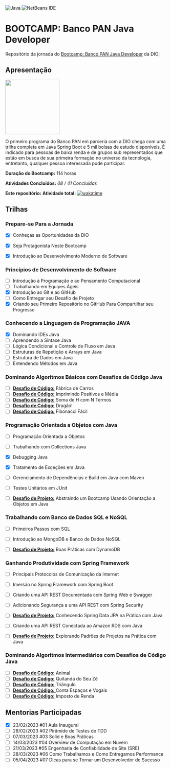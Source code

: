 ![Java](https://img.shields.io/badge/java-%23ED8B00.svg?style=for-the-badge&logo=java&logoColor=white)    ![NetBeans IDE](https://img.shields.io/badge/NetBeansIDE-1B6AC6.svg?style=for-the-badge&logo=apache-netbeans-ide)   

# BOOTCAMP: Banco PAN Java Developer

Repositório da jornada do [Bootcamp: Banco PAN Java Developer](https://web.dio.me/track/banco-pan-java-developer) da DIO;

## Apresentação

<img title="" src="https://hermes.digitalinnovation.one/tracks/608ecefd-1d10-42ea-9f58-3e7a4548ab3e.png" alt="" width="169" data-align="center">

O primeiro programa do Banco PAN em parceria com a DIO chega com uma trilha completa em Java Spring Boot e 5 mil bolsas de estudo disponíveis. É indicado para pessoas de baixa renda e de grupos sub representados que estão em busca de sua primeira formação no universo da tecnologia, entretanto, qualquer pessoa interessada pode participar.

**Duração do Bootcamp:** 114 horas

**Atividades Concluídos:** *08 / 41 Concluídas*

**Este repositório:**     **Atividade total:** [![wakatime](https://wakatime.com/badge/user/7acf6789-aea1-423f-9bd3-04bae9188074.svg?style=for-the-badge)](https://wakatime.com/@7acf6789-aea1-423f-9bd3-04bae9188074)

## Trilhas

### Prepare-se Para a Jornada

- [x] Conheças as Oportunidades da DIO

- [x] Seja Protagonista Neste Bootcamp

- [x] Introdução ao Desenvolvimento Moderno de Software

### Princípios de Desenvolvimento de Software

- [ ] Introdução à Programação e ao Pensamento Computacional
- [ ] Trabalhando em Equipes Ágeis
- [x] Introdução ao Git e ao GitHub
- [ ] Como Entregar seu Desafio de Projeto
- [x] Criando seu Primeiro Repositório no GitHub Para Compartilhar seu Progresso

### Conhecendo a Linguagem de Programação JAVA

- [x] Dominando IDEs Java
- [ ] Aprendendo a Sintaxe Java
- [ ] Lógica Condicional e Controle de Fluxo em Java
- [ ] Estruturas de Repetição e Arrays em Java
- [ ] Estrutura de Dados em Java
- [ ] Entendendo Métodos em Java

### Dominando Algoritmos  Básicos com Desafios de Código Java

- [ ] **[Desafio de Código:]()** Fábrica de Carros
- [ ] [**Desafio de Código:**]() Imprimindo Positivos e Média
- [ ] [**Desafio de Código:**]() Soma de H com N Termos
- [ ] [**Desafio de Código:**]() Dragão!
- [ ] [**Desafio de Código:**]() Fibonacci Fácil

### Programação Orientada a Objetos com Java

- [ ] Programação Orientada a Objetos

- [ ] Trabalhando com Collections Java

- [x] Debugging Java

- [x] Tratamento de Exceções em Java

- [ ] Gerenciamento de Dependências e Build em Java com Maven

- [ ] Testes Unitários em JUnit

- [ ] [**Desafio de Projeto:**]() Abstraindo um Bootcamp Usando Orientação a Objetos em Java

### Trabalhando com Banco de Dados SQL e NoSQL

- [ ] Primeiros Passos com SQL

- [ ] Introdução ao MongoDB e Banco de Dados NoSQL

- [ ] [**Desafio de Projeto:**]() Boas Práticas com DynamoDB

### Ganhando Produtividade com Spring Framework

- [ ] Principais Protocolos de Comunicação da Internet

- [ ] Imersão no Spring Framework com Spring Boot

- [ ] Criando uma API REST Documentada com Spring Web e Swagger

- [ ] Adicionando Segurança a uma API REST com Spring Security

- [ ] [**Desafio de Projeto:**]() Conhecendo Spring Data JPA na Prática com Java

- [ ] Criando uma API REST Conectada ao Amazon RDS com Java

- [ ] [**Desafio de Projeto:**]() Explorando Padrões de Projetos na Prática com Java

### Dominando Algoritmos Intermediários com Desafios de Código Java

- [ ] [**Desafio de Código:**]() Animal
- [ ] [**Desafio de Código:**]() Quitanda do Seu Zé
- [ ] [**Desafio de Código:**]() Triângulo
- [ ] [**Desafio de Código:** ]()Conta Espaços e Vogais
- [ ] [**Desafio de Código:**]() Imposto de Renda

## Mentorias Participadas

- [x] 23/02/2023     #01 Aula Inaugural
- [ ] 28/02/2023     #02 Pirâmide de Testes de TDD
- [ ] 07/03/2023     #03 Solid e Boas Práticas
- [ ] 14/03/2023     #04 Overview de Computação em Nuvem
- [ ] 21/03/2023     #05 Engenharia de Confiabilidade de Site (SRE)
- [ ] 28/03/2023     #06 Como Trabalhamos e Como Entregamos Performance
- [ ] 05/04/2023     #07 Dicas para se Tornar um Desenvolvedor de Sucesso
